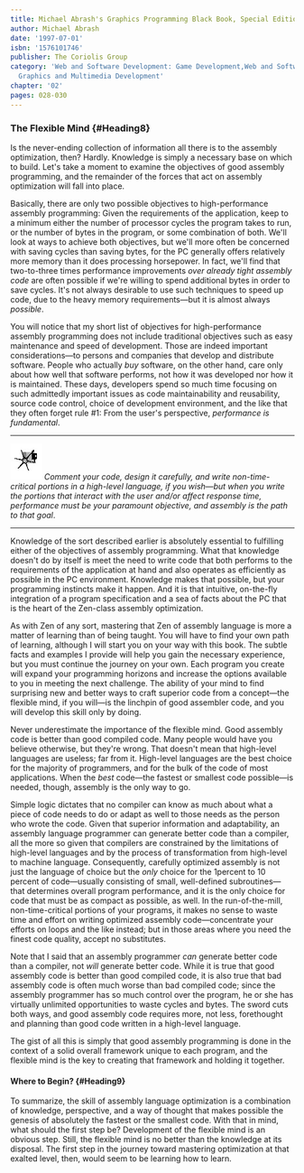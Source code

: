 ```yaml
---
title: Michael Abrash's Graphics Programming Black Book, Special Edition
author: Michael Abrash
date: '1997-07-01'
isbn: '1576101746'
publisher: The Coriolis Group
category: 'Web and Software Development: Game Development,Web and Software Development:
  Graphics and Multimedia Development'
chapter: '02'
pages: 028-030
---
```


### The Flexible Mind {#Heading8}

Is the never-ending collection of information all there is to the
assembly optimization, then? Hardly. Knowledge is simply a necessary
base on which to build. Let's take a moment to examine the objectives of
good assembly programming, and the remainder of the forces that act on
assembly optimization will fall into place.

Basically, there are only two possible objectives to high-performance
assembly programming: Given the requirements of the application, keep to
a minimum either the number of processor cycles the program takes to
run, or the number of bytes in the program, or some combination of both.
We'll look at ways to achieve both objectives, but we'll more often be
concerned with saving cycles than saving bytes, for the PC generally
offers relatively more memory than it does processing horsepower. In
fact, we'll find that two-to-three times performance improvements *over
already tight assembly code* are often possible if we're willing to
spend additional bytes in order to save cycles. It's not always
desirable to use such techniques to speed up code, due to the heavy
memory requirements—but it is almost always *possible*.

You will notice that my short list of objectives for high-performance
assembly programming does not include traditional objectives such as
easy maintenance and speed of development. Those are indeed important
considerations—to persons and companies that develop and distribute
software. People who actually *buy* software, on the other hand, care
only about how well that software performs, not how it was developed nor
how it is maintained. These days, developers spend so much time focusing
on such admittedly important issues as code maintainability and
reusability, source code control, choice of development environment, and
the like that they often forget rule \#1: From the user's perspective,
*performance is fundamental*.

  ------------------- ----------------------------------------------------------------------------------------------------------------------------------------------------------------------------------------------------------------------------------------------------------------------------------------------------
  ![](images/i.jpg)   *Comment your code, design it carefully, and write non-time-critical portions in a high-level language, if you wish—but when you write the portions that interact with the user and/or affect response time, performance must be your paramount objective, and assembly is the path to that goal*.
  ------------------- ----------------------------------------------------------------------------------------------------------------------------------------------------------------------------------------------------------------------------------------------------------------------------------------------------

Knowledge of the sort described earlier is absolutely essential to
fulfilling either of the objectives of assembly programming. What that
knowledge doesn't do by itself is meet the need to write code that both
performs to the requirements of the application at hand and also
operates as efficiently as possible in the PC environment. Knowledge
makes that possible, but your programming instincts make it happen. And
it is that intuitive, on-the-fly integration of a program specification
and a sea of facts about the PC that is the heart of the Zen-class
assembly optimization.

As with Zen of any sort, mastering that Zen of assembly language is more
a matter of learning than of being taught. You will have to find your
own path of learning, although I will start you on your way with this
book. The subtle facts and examples I provide will help you gain the
necessary experience, but you must continue the journey on your own.
Each program you create will expand your programming horizons and
increase the options available to you in meeting the next challenge. The
ability of your mind to find surprising new and better ways to craft
superior code from a concept—the flexible mind, if you will—is the
linchpin of good assembler code, and you will develop this skill only by
doing.

Never underestimate the importance of the flexible mind. Good assembly
code is better than good compiled code. Many people would have you
believe otherwise, but they're wrong. That doesn't mean that high-level
languages are useless; far from it. High-level languages are the best
choice for the majority of programmers, and for the bulk of the code of
most applications. When the *best* code—the fastest or smallest code
possible—is needed, though, assembly is the only way to go.

Simple logic dictates that no compiler can know as much about what a
piece of code needs to do or adapt as well to those needs as the person
who wrote the code. Given that superior information and adaptability, an
assembly language programmer can generate better code than a compiler,
all the more so given that compilers are constrained by the limitations
of high-level languages and by the process of transformation from
high-level to machine language. Consequently, carefully optimized
assembly is not just the language of choice but the *only* choice for
the 1percent to 10 percent of code—usually consisting of small,
well-defined subroutines—that determines overall program performance,
and it is the only choice for code that must be as compact as possible,
as well. In the run-of-the-mill, non-time-critical portions of your
programs, it makes no sense to waste time and effort on writing
optimized assembly code—concentrate your efforts on loops and the like
instead; but in those areas where you need the finest code quality,
accept no substitutes.

Note that I said that an assembly programmer *can* generate better code
than a compiler, not *will* generate better code. While it is true that
good assembly code is better than good compiled code, it is also true
that bad assembly code is often much worse than bad compiled code; since
the assembly programmer has so much control over the program, he or she
has virtually unlimited opportunities to waste cycles and bytes. The
sword cuts both ways, and good assembly code requires more, not less,
forethought and planning than good code written in a high-level
language.

The gist of all this is simply that good assembly programming is done in
the context of a solid overall framework unique to each program, and the
flexible mind is the key to creating that framework and holding it
together.

#### Where to Begin? {#Heading9}

To summarize, the skill of assembly language optimization is a
combination of knowledge, perspective, and a way of thought that makes
possible the genesis of absolutely the fastest or the smallest code.
With that in mind, what should the first step be? Development of the
flexible mind is an obvious step. Still, the flexible mind is no better
than the knowledge at its disposal. The first step in the journey toward
mastering optimization at that exalted level, then, would seem to be
learning how to learn.